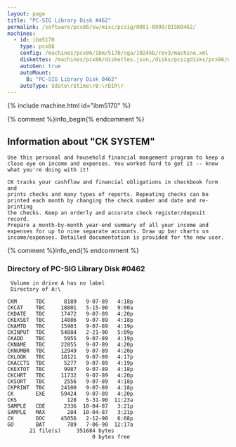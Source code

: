 ```yaml
---
layout: page
title: "PC-SIG Library Disk #462"
permalink: /software/pcx86/sw/misc/pcsig/0001-0999/DISK0462/
machines:
  - id: ibm5170
    type: pcx86
    config: /machines/pcx86/ibm/5170/cga/1024kb/rev3/machine.xml
    diskettes: /machines/pcx86/diskettes.json,/disks/pcsigdisks/pcx86/diskettes.json
    autoGen: true
    autoMount:
      B: "PC-SIG Library Disk 0462"
    autoType: $date\r$time\rB:\rDIR\r
---
```


{% include machine.html id="ibm5170" %}

{% comment %}info_begin{% endcomment %}

## Information about "CK SYSTEM"

    Use this personal and household financial mangement program to keep a
    close eye on income and expenses. You worked hard to get it -- know
    what you're doing with it!
    
    CK tracks your cashflow and financial obligations in checkbook form and
    prints checks and many types of reports. Repeating checks can be
    printed each month by changing the check number and date and re-printing
    the checks. Keep an orderly and accurate check register/deposit record.
    Prepare a month-by-month year-end summary of all your income and
    expenses for up to nine separate accounts. Draw up bar charts on
    income/expenses. Detailed documentation is provided for the new user.
{% comment %}info_end{% endcomment %}


### Directory of PC-SIG Library Disk #0462

     Volume in drive A has no label
     Directory of A:\

    CKM      TBC      8189   9-07-89   4:18p
    CKCAT    TBC     18801   5-15-90   9:00a
    CKDATE   TBC     17472   9-07-89   4:20p
    CKEXSET  TBC     14886   9-07-89   4:18p
    CKAMTD   TBC     15903   9-07-89   4:19p
    CKINPUT  TBC     54884   2-21-90   5:09p
    CKADD    TBC      5955   9-07-89   4:19p
    CKNAME   TBC     22855   9-07-89   4:20p
    CKNUMBR  TBC     12949   9-07-89   4:20p
    CKLOOK   TBC     18121   9-07-89   4:17p
    CKACCTS  TBC      5277   9-07-89   4:19p
    CKEXTOT  TBC      9987   9-07-89   4:18p
    CKCHRT   TBC     11732   9-07-89   4:20p
    CKSORT   TBC      2556   9-07-89   4:18p
    CKPRINT  TBC     24100   9-07-89   4:18p
    CK       EXE     59424   9-07-89   4:20p
    CKS                128   5-31-90  11:23a
    SAMPLE   CDE      2336  10-04-87   3:21p
    SAMPLE   MAX       284  10-04-87   3:21p
    CK       DOC     45056   2-12-90   6:08p
    GO       BAT       789   7-06-90  12:17a
           21 file(s)     351684 bytes
                               0 bytes free
